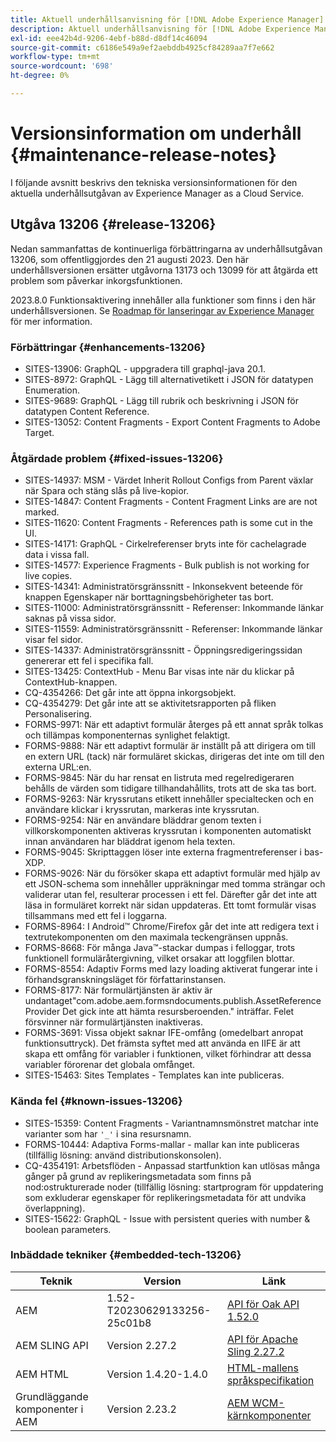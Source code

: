 ```yaml
---
title: Aktuell underhållsanvisning för [!DNL Adobe Experience Manager] as a Cloud Service.
description: Aktuell underhållsanvisning för [!DNL Adobe Experience Manager] as a Cloud Service.
exl-id: eee42b4d-9206-4ebf-b88d-d8df14c46094
source-git-commit: c6186e549a9ef2aebddb4925cf84289aa7f7e662
workflow-type: tm+mt
source-wordcount: '698'
ht-degree: 0%

---
```


# Versionsinformation om underhåll {#maintenance-release-notes}

I följande avsnitt beskrivs den tekniska versionsinformationen för den aktuella underhållsutgåvan av Experience Manager as a Cloud Service.

## Utgåva 13206 {#release-13206}

Nedan sammanfattas de kontinuerliga förbättringarna av underhållsutgåvan 13206, som offentliggjordes den 21 augusti 2023. Den här underhållsversionen ersätter utgåvorna 13173 och 13099 för att åtgärda ett problem som påverkar inkorgsfunktionen.

2023.8.0 Funktionsaktivering innehåller alla funktioner som finns i den här underhållsversionen. Se [Roadmap för lanseringar av Experience Manager](https://experienceleague.adobe.com/docs/experience-manager-release-information/aem-release-updates/update-releases-roadmap.html) för mer information.

### Förbättringar {#enhancements-13206}

- SITES-13906: GraphQL - uppgradera till graphql-java 20.1.
- SITES-8972: GraphQL - Lägg till alternativetikett i JSON för datatypen Enumeration.
- SITES-9689: GraphQL - Lägg till rubrik och beskrivning i JSON för datatypen Content Reference.
- SITES-13052: Content Fragments - Export Content Fragments to Adobe Target.

### Åtgärdade problem {#fixed-issues-13206}

- SITES-14937: MSM - Värdet Inherit Rollout Configs from Parent växlar när Spara och stäng slås på live-kopior.
- SITES-14847: Content Fragments - Content Fragment Links are are not marked.
- SITES-11620: Content Fragments - References path is some cut in the UI.
- SITES-14171: GraphQL - Cirkelreferenser bryts inte för cachelagrade data i vissa fall.
- SITES-14577: Experience Fragments - Bulk publish is not working for live copies.
- SITES-14341: Administratörsgränssnitt - Inkonsekvent beteende för knappen Egenskaper när borttagningsbehörigheter tas bort.
- SITES-11000: Administratörsgränssnitt - Referenser: Inkommande länkar saknas på vissa sidor.
- SITES-11559: Administratörsgränssnitt - Referenser: Inkommande länkar visar fel sidor.
- SITES-14337: Administratörsgränssnitt - Öppningsredigeringssidan genererar ett fel i specifika fall.
- SITES-13425: ContextHub - Menu Bar visas inte när du klickar på ContextHub-knappen.
- CQ-4354266: Det går inte att öppna inkorgsobjekt.
- CQ-4354279: Det går inte att se aktivitetsrapporten på fliken Personalisering.
- FORMS-9971: När ett adaptivt formulär återges på ett annat språk tolkas och tillämpas komponenternas synlighet felaktigt.
- FORMS-9888: När ett adaptivt formulär är inställt på att dirigera om till en extern URL (tack) när formuläret skickas, dirigeras det inte om till den externa URL:en.
- FORMS-9845: När du har rensat en listruta med regelredigeraren behålls de värden som tidigare tillhandahållits, trots att de ska tas bort.
- FORMS-9263: När kryssrutans etikett innehåller specialtecken och en användare klickar i kryssrutan, markeras inte kryssrutan.
- FORMS-9254: När en användare bläddrar genom texten i villkorskomponenten aktiveras kryssrutan i komponenten automatiskt innan användaren har bläddrat igenom hela texten.
- FORMS-9045: Skripttaggen löser inte externa fragmentreferenser i bas-XDP.
- FORMS-9026: När du försöker skapa ett adaptivt formulär med hjälp av ett JSON-schema som innehåller uppräkningar med tomma strängar och validerar utan fel, resulterar processen i ett fel. Därefter går det inte att läsa in formuläret korrekt när sidan uppdateras. Ett tomt formulär visas tillsammans med ett fel i loggarna.
- FORMS-8964: I Android™ Chrome/Firefox går det inte att redigera text i textrutekomponenten om den maximala teckengränsen uppnås.
- FORMS-8668: För många Java™-stackar dumpas i felloggar, trots funktionell formuläråtergivning, vilket orsakar att loggfilen blottar.
- FORMS-8554: Adaptiv Forms med lazy loading aktiverat fungerar inte i förhandsgranskningsläget för författarinstansen.
- FORMS-8177: När formulärtjänsten är aktiv är undantaget&quot;com.adobe.aem.formsndocuments.publish.AssetReferenceProvider Det gick inte att hämta resursberoenden.&quot; inträffar. Felet försvinner när formulärtjänsten inaktiveras.
- FORMS-3691: Vissa objekt saknar IFE-omfång (omedelbart anropat funktionsuttryck). Det främsta syftet med att använda en IIFE är att skapa ett omfång för variabler i funktionen, vilket förhindrar att dessa variabler förorenar det globala omfånget.
- SITES-15463: Sites Templates - Templates kan inte publiceras.

### Kända fel {#known-issues-13206}

- SITES-15359: Content Fragments - Variantnamnsmönstret matchar inte varianter som har ```'_'``` i sina resursnamn.
- FORMS-10444: Adaptiva Forms-mallar - mallar kan inte publiceras (tillfällig lösning: använd distributionskonsolen).
- CQ-4354191: Arbetsflöden - Anpassad startfunktion kan utlösas många gånger på grund av replikeringsmetadata som finns på nod:ostrukturerade noder (tillfällig lösning: startprogram för uppdatering som exkluderar egenskaper för replikeringsmetadata för att undvika överlappning).
- SITES-15622: GraphQL - Issue with persistent queries with number &amp; boolean parameters.

### Inbäddade tekniker {#embedded-tech-13206}

| Teknik | Version | Länk |
|---|---|---|
| AEM | 1.52-T20230629133256-25c01b8 | [API för Oak API 1.52.0](https://www.javadoc.io/doc/org.apache.jackrabbit/oak-api/1.52.0/index.html) |
| AEM SLING API | Version 2.27.2 | [API för Apache Sling 2.27.2](https://www.javadoc.io/doc/org.apache.sling/org.apache.sling.api/latest/index.html) |
| AEM HTML | Version 1.4.20-1.4.0 | [HTML-mallens språkspecifikation](https://github.com/adobe/htl-spec) |
| Grundläggande komponenter i AEM | Version 2.23.2 | [AEM WCM-kärnkomponenter](https://github.com/adobe/aem-core-wcm-components) |
